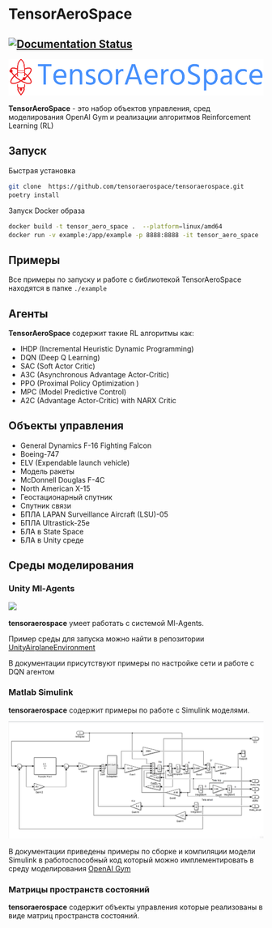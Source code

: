 # TensorAeroSpace 

[![Documentation Status](https://readthedocs.org/projects/tensoraerospace/badge/?version=latest)](https://tensoraerospace.readthedocs.io/en/latest/?badge=latest)
---


![](./img/logo-no-background.png)

**TensorAeroSpace** - это набор объектов управления, сред моделирования OpenAI Gym и реализации алгоритмов Reinforcement Learning (RL)

## Запуск

Быстрая установка

```bash
git clone  https://github.com/tensoraerospace/tensoraerospace.git
poetry install
```

Запуск Docker образа

```bash
docker build -t tensor_aero_space .  --platform=linux/amd64
docker run -v example:/app/example -p 8888:8888 -it tensor_aero_space
```

## Примеры

Все примеры по запуску и работе с библиотекой TensorAeroSpace находятся в папке `./example`

## Агенты

**TensorAeroSpace** содержит такие RL алгоритмы как:

- IHDP (Incremental Heuristic Dynamic Programming)
- DQN (Deep Q Learning)
- SAC (Soft Actor Critic)
- A3C (Asynchronous Advantage Actor-Critic)
- PPO (Proximal Policy Optimization )
- MPC (Model Predictive Control)
- A2C (Advantage Actor-Critic) with NARX Critic
 
## Объекты управления

- General Dynamics F-16 Fighting Falcon
- Boeing-747
- ELV (Expendable launch vehicle)
- Модель ракеты
- McDonnell Douglas F-4C
- North American X-15
- Геостационарный спутник
- Спутник связи
- БПЛА LAPAN Surveillance Aircraft (LSU)-05
- БПЛА Ultrastick-25e
- БЛА в State Space
- БЛА в Unity среде


## Среды моделирования

### Unity Ml-Agents

![](./docs/example/env/img/img_demo_unity.gif)

**tensoraerospace** умеет работать с системой Ml-Agents.

Пример среды для запуска можно найти в репозитории [UnityAirplaneEnvironment](https://github.com/TensorAeroSpace/UnityAirplaneEnvironment)

В документации присутствуют примеры по настройке сети и работе с DQN агентом

### Matlab Simulink

**tensoraerospace** содержит примеры по работе с Simulink моделями.

![](docs/example/simulink/img/model.png)

В документации приведены примеры по сборке и компиляции модели Simulink в работоспособный код который можно имплементировать в среду моделирования [OpenAI Gym](https://github.com/openai/gym)

### Матрицы пространств состояний

**tensoraerospace** содержит объекты управления которые реализованы в виде матриц пространств состояний.
